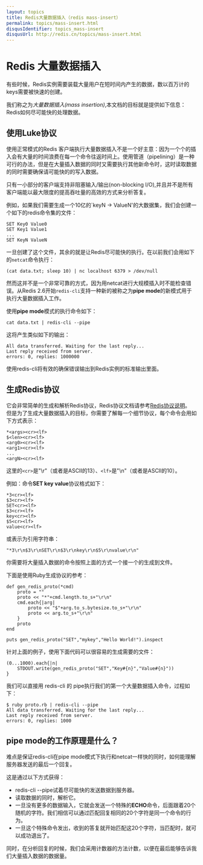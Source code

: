 ```yaml
---
layout: topics
title: Redis大量数据插入（redis mass-insert）
permalink: topics/mass-insert.html
disqusIdentifier: topics_mass-insert
disqusUrl: http://redis.cn/topics/mass-insert.html
---
```


Redis 大量数据插入
===

有些时候，Redis实例需要装载大量用户在短时间内产生的数据，数以百万计的keys需要被快速的创建。

我们称之为*大量数据插入(mass insertion)*,本文档的目标就是提供如下信息：Redis如何尽可能快的处理数据。

使用Luke协议
----------------------

使用正常模式的Redis 客户端执行大量数据插入不是一个好主意：因为一个个的插入会有大量的时间浪费在每一个命令往返时间上。使用管道（pipelining）是一种可行的办法，但是在大量插入数据的同时又需要执行其他新命令时，这时读取数据的同时需要确保请可能快的的写入数据。

只有一小部分的客户端支持非阻塞输入/输出(non-blocking I/O),并且并不是所有客户端能以最大限度的提高吞吐量的高效的方式来分析答复。

例如，如果我们需要生成一个10亿的`keyN -> ValueN'的大数据集，我们会创建一个如下的redis命令集的文件：

    SET Key0 Value0
    SET Key1 Value1
    ...
    SET KeyN ValueN

一旦创建了这个文件，其余的就是让Redis尽可能快的执行。在以前我们会用如下的`netcat`命令执行：

    (cat data.txt; sleep 10) | nc localhost 6379 > /dev/null

然而这并不是一个非常可靠的方式，因为用netcat进行大规模插入时不能检查错误。从Redis 2.6开始`redis-cli`支持一种新的被称之为**pipe mode**的新模式用于执行大量数据插入工作。

使用**pipe mode**模式的执行命令如下：

    cat data.txt | redis-cli --pipe

这将产生类似如下的输出：

    All data transferred. Waiting for the last reply...
    Last reply received from server.
    errors: 0, replies: 1000000

使用redis-cli将有效的确保错误输出到Redis实例的标准输出里面。


生成Redis协议
-------------------------
它会非常简单的生成和解析Redis协议，Redis协议文档请参考[Redis协议说明](/topics/protocol.html)。
但是为了生成大量数据插入的目标，你需要了解每一个细节协议，每个命令会用如下方式表示：

    *<args><cr><lf>
    $<len><cr><lf>
    <arg0><cr><lf>
    <arg1><cr><lf>
    ...
    <argN><cr><lf>

这里的`<cr>`是"\r"（或者是ASCII的13）、`<lf>`是"\n"（或者是ASCII的10）。

例如：命令**SET key value**协议格式如下：

    *3<cr><lf>
    $3<cr><lf>
    SET<cr><lf>
    $3<cr><lf>
    key<cr><lf>
    $5<cr><lf>
    value<cr><lf>

或表示为引用字符串：

    "*3\r\n$3\r\nSET\r\n$3\r\nkey\r\n$5\r\nvalue\r\n"

你需要将大量插入数据的命令按照上面的方式一个接一个的生成到文件。

下面是使用Ruby生成协议的参考：

    def gen_redis_proto(*cmd)
        proto = ""
        proto << "*"+cmd.length.to_s+"\r\n"
        cmd.each{|arg|
            proto << "$"+arg.to_s.bytesize.to_s+"\r\n"
            proto << arg.to_s+"\r\n"
        }
        proto
    end

    puts gen_redis_proto("SET","mykey","Hello World!").inspect

针对上面的例子，使用下面代码可以很容易的生成需要的文件：

    (0...1000).each{|n|
        STDOUT.write(gen_redis_proto("SET","Key#{n}","Value#{n}"))
    }

我们可以直接用 redis-cli 的 pipe执行我们的第一个大量数据插入命令，过程如下：

    $ ruby proto.rb | redis-cli --pipe
    All data transferred. Waiting for the last reply...
    Last reply received from server.
    errors: 0, replies: 1000

pipe mode的工作原理是什么？
---------------------------------------

难点是保证redis-cli在pipe mode模式下执行和netcat一样快的同时，如何能理解服务器发送的最后一个回复。

这是通过以下方式获得：

+ redis-cli --pipe试着尽可能快的发送数据到服务器。
+ 读取数据的同时，解析它。
+ 一旦没有更多的数据输入，它就会发送一个特殊的**ECHO**命令，后面跟着20个随机的字符。我们相信可以通过匹配回复相同的20个字符是同一个命令的行为。
+ 一旦这个特殊命令发出，收到的答复就开始匹配这20个字符，当匹配时，就可以成功退出了。

同时，在分析回复的时候，我们会采用计数器的方法计数，以便在最后能够告诉我们大量插入数据的数据量。

